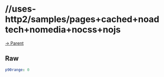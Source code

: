
# //uses-http2/samples/pages+cached+noadtech+nomedia+nocss+nojs

[→ Parent](../..)


## Raw


```yaml
p90range: 0

```


